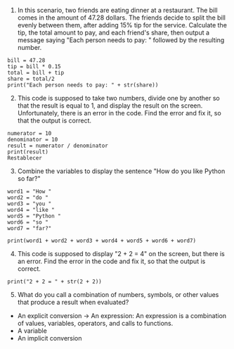 1. In this scenario, two friends are eating dinner at a restaurant. The bill comes in the amount of 47.28 dollars. The friends decide to split the bill evenly between them, after adding 15% tip for the service. Calculate the tip, the total amount to pay, and each friend's share, then output a message saying "Each person needs to pay: " followed by the resulting number.

````
bill = 47.28
tip = bill * 0.15
total = bill + tip
share = total/2 
print("Each person needs to pay: " + str(share))
````
2. This code is supposed to take two numbers, divide one by another so that the result is equal to 1, and display the result on the screen. Unfortunately, there is an error in the code. Find the error and fix it, so that the output is correct.
````
numerator = 10
denominator = 10
result = numerator / denominator
print(result)
Restablecer
````

3. Combine the variables to display the sentence "How do you like Python so far?" 
````
word1 = "How "
word2 = "do "
word3 = "you "
word4 = "like "
word5 = "Python "
word6 = "so "
word7 = "far?"

print(word1 + word2 + word3 + word4 + word5 + word6 + word7)
````
4. This code is supposed to display "2 + 2 = 4" on the screen, but there is an error. Find the error in the code and fix it, so that the output is correct.
````
print("2 + 2 = " + str(2 + 2))

````
5. What do you call a combination of numbers, symbols, or other values that produce a result when evaluated?
- An explicit conversion
-> An expression: An expression is a combination of values, variables, operators, and calls to functions.
- A variable
- An implicit conversion
